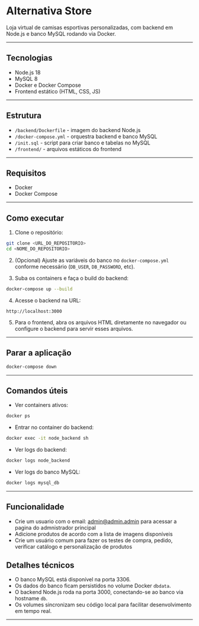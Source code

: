 # Alternativa Store

Loja virtual de camisas esportivas personalizadas, com backend em Node.js e banco MySQL rodando via Docker.

---

## Tecnologias

- Node.js 18
- MySQL 8
- Docker e Docker Compose
- Frontend estático (HTML, CSS, JS)

---

## Estrutura

- `/backend/Dockerfile` - imagem do backend Node.js
- `/docker-compose.yml` - orquestra backend e banco MySQL
- `/init.sql` - script para criar banco e tabelas no MySQL
- `/frontend/` - arquivos estáticos do frontend

---

## Requisitos

- Docker
- Docker Compose

---

## Como executar

1. Clone o repositório:
```bash
git clone <URL_DO_REPOSITORIO>
cd <NOME_DO_REPOSITORIO>
```

2. (Opcional) Ajuste as variáveis do banco no `docker-compose.yml` conforme necessário (`DB_USER`, `DB_PASSWORD`, etc).

3. Suba os containers e faça o build do backend:
```bash
docker-compose up --build
```

4. Acesse o backend na URL:
```
http://localhost:3000
```

5. Para o frontend, abra os arquivos HTML diretamente no navegador ou configure o backend para servir esses arquivos.

---

## Parar a aplicação

```bash
docker-compose down
```

---

## Comandos úteis

- Ver containers ativos:
```bash
docker ps
```

- Entrar no container do backend:
```bash
docker exec -it node_backend sh
```

- Ver logs do backend:
```bash
docker logs node_backend
```

- Ver logs do banco MySQL:
```bash
docker logs mysql_db
```

---

## Funcionalidade

- Crie um usuario com o email: admin@admin.admin para acessar a pagina do admnistrador principal
- Adicione produtos de acordo com a lista de imagens disponíveis
- Crie um usuário comum para fazer os testes de compra, pedido, verificar catálogo e personalização de produtos

## Detalhes técnicos

- O banco MySQL está disponível na porta 3306.
- Os dados do banco ficam persistidos no volume Docker `dbdata`.
- O backend Node.js roda na porta 3000, conectando-se ao banco via hostname `db`.
- Os volumes sincronizam seu código local para facilitar desenvolvimento em tempo real.

---
